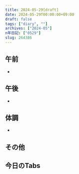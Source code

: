 ```yaml
---
title: 2024-05-29[draft]
date: 2024-05-29T00:00:00+09:00
draft: false
tags: ["diary", ""]
archives: ["2024-05"]
n年日記: ["0529"]
slug: 264386
---
```

## 午前
- 
## 午後
- 
## 体調
- 
## その他
## 今日のTabs